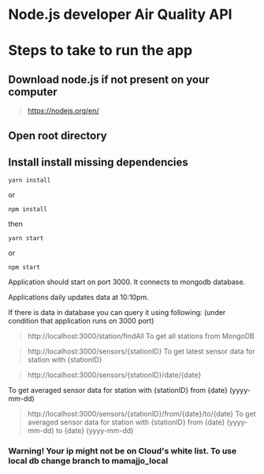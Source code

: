 # Node.js developer Air Quality API

# Steps to take to run the app

## Download node.js if not present on your computer

> https://nodejs.org/en/

## Open root directory

## Install install missing dependencies

```
yarn install
```
or
```
npm install
```

then 
```
yarn start
```
or 
```
npm start
```

Application should start on port 3000. It connects to mongodb database.

Applications daily updates data at 10:10pm.

If there is data in database you can query it using following:
(under condition that application runs on 3000 port)
> http://localhost:3000/station/findAll
To get all stations from MongoDB

> http://localhost:3000/sensors/{stationID}
To get latest sensor data for station with {stationID}

> http://localhost:3000/sensors/{stationID}/date/{date}

To get averaged sensor data for station with {stationID} from {date} (yyyy-mm-dd)

> http://localhost:3000/sensors/{stationID}/from/{date}/to/{date}
To get averaged sensor data for station with {stationID} from {date} (yyyy-mm-dd) to {date} (yyyy-mm-dd)

### Warning! Your ip might not be on Cloud's white list. To use local db change branch to mamajjo_local
